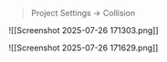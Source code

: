 > Project Settings -> Collision


![[Screenshot 2025-07-26 171303.png]]


![[Screenshot 2025-07-26 171629.png]]